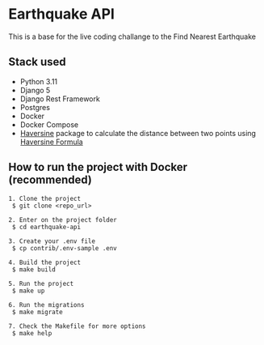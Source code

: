 # Earthquake API

 This is a base for the live coding challange to the Find Nearest Earthquake

## Stack used
* Python 3.11
* Django 5
* Django Rest Framework
* Postgres
* Docker
* Docker Compose
* [Haversine](https://pypi.org/project/haversine/) package to calculate the distance between two points using [Haversine Formula](https://en.wikipedia.org/wiki/Haversine_formula)

## How to run the project with Docker (recommended)

```
1. Clone the project
 $ git clone <repo_url>
 
2. Enter on the project folder
 $ cd earthquake-api
 
3. Create your .env file
 $ cp contrib/.env-sample .env
 
4. Build the project
 $ make build
 
5. Run the project
 $ make up
 
6. Run the migrations
 $ make migrate
 
7. Check the Makefile for more options
 $ make help
```

